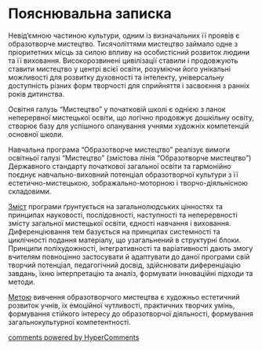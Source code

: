 <div id="hypercomments_widget" class="js-hypercomments-widget invisible"></div>

Пояснювальна записка
=============================================

Невід’ємною частиною культури, одним із визначальних її проявів є образотворче мистецтво. Тисячоліттями  мистецтво займало одне з пріоритетних місць за силою впливу на особистісний розвиток людини та її виховання. Високорозвинені цивілізації ставили і продовжують ставити мистецтво у центрі всієї освіти, розуміючи його унікальні можливості для розвитку духовності та інтелекту, універсальну доступність різних форм творчості для сприйняття і засвоєння з ранніх років дитинства. 

Освітня галузь “Мистецтво” у початковій школі є однією з ланок неперервної мистецької освіти, що логічно продовжує дошкільну освіту, створює базу для успішного опанування учнями художніх компетенцій основної школи. 

Навчальна програма “Образотворче мистецтво” реалізує вимоги освітньої галузі “Мистецтво” (змістова лінія “Образотворче мистецтво”) Державного стандарту початкової загальної освіти та гармонійно поєднує навчально-виховний потенціал образотворчої культури з її естетично-мистецькою, зображально-моторною і  творчо-діяльнісною складовими.

<u>Зміст</u> програми ґрунтується на загальнолюдських цінностях та принципах науковості, послідовності, наступності та неперервності змісту загальної мистецької освіти, єдності навчання і виховання. Диференціювання тем базується на принципах системності та циклічності подання матеріалу, що узагальнений в структурні блоки. Принципи поліхудожності, інтегративності та варіативності дають змогу вчителям повноцінно застосувати й адаптувати до даної програми свій творчий потенціал, педагогічний досвід, здійснювати диференціацію завдань, їхню інтерпретацію та аналіз, формувати інноваційні підходи та методи.

<u>Метою</u> вивчення образотворчого мистецтва є художньо естетичний розвиток учнів, їх емоційної чутливості, практичних творчих умінь, формування стійкого інтересу до образотворчої діяльності, формування загальнокультурної компетентності.

<div class="js-hypercomments-container">
    <a href="http://hypercomments.com" class="hc-link" title="comments widget">comments powered by HyperComments</a>
</div>